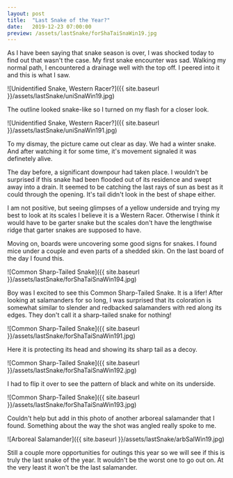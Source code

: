 ```yaml
---
layout: post
title:  "Last Snake of the Year?"
date:   2019-12-23 07:00:00
preview: /assets/lastSnake/forShaTaiSnaWin19.jpg
---
```

As I have been saying that snake season is over, I was shocked today to find out that wasn't the case. My first snake encounter was sad. Walking my normal path, I encountered a drainage well with the top off. I peered into it and this is what I saw. 

![Unidentified Snake, Western Racer?]({{ site.baseurl }}/assets/lastSnake/uniSnaWin19.jpg)

The outline looked snake-like so I turned on my flash for a closer look. 

![Unidentified Snake, Western Racer?]({{ site.baseurl }}/assets/lastSnake/uniSnaWin191.jpg)

To my dismay, the picture came out clear as day. We had a winter snake. And after watching it for some time, it's movement signaled it was definetely alive. 

The day before, a significant downpour had taken place. I wouldn't be surprised if this snake had been flooded out of its residence and swept away into a drain. It seemed to be catching the last rays of sun as best as it could through the opening. It's tail didn't look in the best of shape either. 

I am not positive, but seeing glimpses of a yellow underside and trying my best to look at its scales I believe it is a Western Racer. Otherwise I think it would have to be garter snake but the scales don't have the lengthwise ridge that garter snakes are supposed to have.

Moving on, boards were uncovering some good signs for snakes. I found mice under a couple and even parts of a shedded skin. On the last board of the day I found this. 

![Common Sharp-Tailed Snake]({{ site.baseurl }}/assets/lastSnake/forShaTaiSnaWin194.jpg)

Boy was I excited to see this Common Sharp-Tailed Snake. It is a lifer! After looking at salamanders for so long, I was surprised that its coloration is somewhat similar to slender and redbacked salamanders with red along its edges. They don't call it a sharp-tailed snake for nothing!

![Common Sharp-Tailed Snake]({{ site.baseurl }}/assets/lastSnake/forShaTaiSnaWin191.jpg)

Here it is protecting its head and showing its sharp tail as a decoy.

![Common Sharp-Tailed Snake]({{ site.baseurl }}/assets/lastSnake/forShaTaiSnaWin192.jpg)

I had to flip it over to see the pattern of black and white on its underside. 

![Common Sharp-Tailed Snake]({{ site.baseurl }}/assets/lastSnake/forShaTaiSnaWin193.jpg)

Couldn't help but add in this photo of another arboreal salamander that I found. Something about the way the shot was angled really spoke to me.

![Arboreal Salamander]({{ site.baseurl }}/assets/lastSnake/arbSalWin19.jpg)

Still a couple more opportunities for outings this year so we will see if this is truly the last snake of the year. It wouldn't be the worst one to go out on. At the very least it won't be the last salamander.
